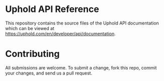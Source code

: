 # Uphold API Reference

This repository contains the source files of the Uphold API documentation which can be viewed at https://uphold.com/en/developer/api/documentation.

# Contributing

All submissions are welcome. To submit a change, fork this repo, commit your changes, and send us a pull request.

